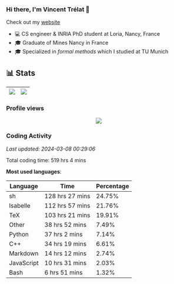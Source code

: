 ### Hi there, I'm Vincent Trélat 👋

Check out my [website](https://vtrelat.github.io)

-   💻 CS engineer & INRIA PhD student at Loria, Nancy, France
-   🎓 Graduate of Mines Nancy in France
-   🎓 Specialized in _formal methods_ which I studied at TU Munich

## 📊 **Stats**

| <img align="center" src="https://readme-stats.clckblog.space/api?username=VTrelat&show_icons=true&include_all_commits=true&theme=tokyonight&hide_border=true" /> | <img align="center" src="https://readme-stats.clckblog.space/api/top-langs/?username=VTrelat&layout=compact&theme=tokyonight&hide_border=true" /> |
| ---------------------------------------------------------------------------------------------------------------------------------------------------------------- | ------------------------------------------------------------------------------------------------------------------------------------------------- |

### Profile views

<p align="center">
 <img src="https://profile-counter.glitch.me/VTrelat/count.svg" />
</p>

<!--automations-->
### Coding Activity
_Last updated: 2024-03-08 00:29:06_

Total coding time: 519 hrs 4 mins

**Most used languages**:

| Language | Time | Percentage |
| ------------- | ------------- | ------------- |
| sh | 128 hrs 27 mins | 24.75% |
| Isabelle | 112 hrs 57 mins | 21.76% |
| TeX | 103 hrs 21 mins | 19.91% |
| Other | 38 hrs 52 mins | 7.49% |
| Python | 37 hrs 2 mins | 7.14% |
| C++ | 34 hrs 19 mins | 6.61% |
| Markdown | 14 hrs 12 mins | 2.74% |
| JavaScript | 10 hrs 31 mins | 2.03% |
| Bash | 6 hrs 51 mins | 1.32% |

